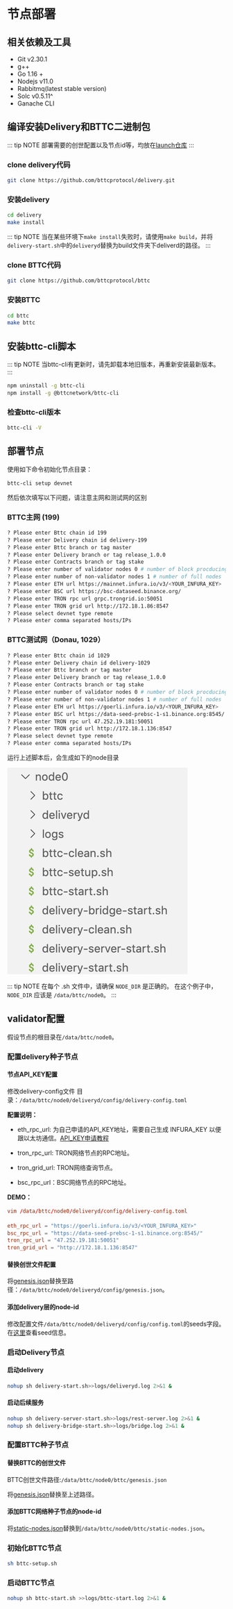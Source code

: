 # 节点部署

## 相关依赖及工具

- Git v2.30.1
- g++
- Go 1.16 +
- Nodejs v11.0
- Rabbitmq(latest stable version)
- Solc v0.5.11^
- Ganache CLI

## 编译安装Delivery和BTTC二进制包

::: tip NOTE
部署需要的创世配置以及节点id等，均放在[launch仓库](https://github.com/bttcprotocol/launch.git)
:::

### clone delivery代码

```sh
git clone https://github.com/bttcprotocol/delivery.git
```

### 安装delivery

```sh
cd delivery
make install
```

::: tip NOTE
当在某些环境下`make install`失败时，请使用`make build`，并将`delivery-start.sh`中的`deliveryd`替换为build文件夹下deliverd的路径。
:::

### clone BTTC代码

```sh
git clone https://github.com/bttcprotocol/bttc
```

### 安装BTTC

```sh
cd bttc
make bttc
```

## 安装bttc-cli脚本

::: tip NOTE
当bttc-cli有更新时，请先卸载本地旧版本，再重新安装最新版本。
:::

```sh
npm uninstall -g bttc-cli
npm install -g @bttcnetwork/bttc-cli
```

### 检查bttc-cli版本

```sh
bttc-cli -V
```

## 部署节点

使用如下命令初始化节点目录：

```sh
bttc-cli setup devnet
```

然后依次填写以下问题，请注意主网和测试网的区别

### BTTC主网 (199)

```sh
? Please enter Bttc chain id 199
? Please enter Delivery chain id delivery-199
? Please enter Bttc branch or tag master
? Please enter Delivery branch or tag release_1.0.0
? Please enter Contracts branch or tag stake
? Please enter number of validator nodes 0 # number of block procducing nodes
? Please enter number of non-validator nodes 1 # number of full nodes
? Please enter ETH url https://mainnet.infura.io/v3/<YOUR_INFURA_KEY>
? Please enter BSC url https://bsc-dataseed.binance.org/
? Please enter TRON rpc url grpc.trongrid.io:50051
? Please enter TRON grid url http://172.18.1.86:8547
? Please select devnet type remote
? Please enter comma separated hosts/IPs
```

### BTTC测试网（Donau, 1029）

```sh
? Please enter Bttc chain id 1029
? Please enter Delivery chain id delivery-1029
? Please enter Bttc branch or tag master
? Please enter Delivery branch or tag release_1.0.0
? Please enter Contracts branch or tag stake
? Please enter number of validator nodes 0 # number of block procducing nodes
? Please enter number of non-validator nodes 1 # number of full nodes
? Please enter ETH url https://goerli.infura.io/v3/<YOUR_INFURA_KEY>
? Please enter BSC url https://data-seed-prebsc-1-s1.binance.org:8545/
? Please enter TRON rpc url 47.252.19.181:50051
? Please enter TRON grid url http://172.18.1.136:8547
? Please select devnet type remote
? Please enter comma separated hosts/IPs
```

运行上述脚本后，会生成如下的node目录

![image](../pics/node/node-dir.png)

::: tip NOTE
在每个 .sh 文件中，请确保 `NODE_DIR` 是正确的。 在这个例子中，`NODE_DIR` 应该是 `/data/bttc/node0`。
:::

## validator配置

假设节点的根目录在`/data/bttc/node0`。

### 配置delivery种子节点

#### 节点API_KEY配置

修改delivery-config文件
目录：`/data/bttc/node0/deliveryd/config/delivery-config.toml`

**配置说明：**

- eth_rpc_url: 为自己申请的API_KEY地址，需要自己生成 INFURA_KEY 以便跟以太坊通信。[API_KEY申请教程](https://ethereumico.io/knowledge-base/infura-api-key-guide)

- tron_rpc_url: TRON网络节点的RPC地址。

- tron_grid_url: TRON网络查询节点。

- bsc_rpc_url：BSC网络节点的RPC地址。

**DEMO：**

```conf
vim /data/bttc/node0/deliveryd/config/delivery-config.toml
  
eth_rpc_url = "https://goerli.infura.io/v3/<YOUR_INFURA_KEY>"
bsc_rpc_url = "https://data-seed-prebsc-1-s1.binance.org:8545/"
tron_rpc_url = "47.252.19.181:50051"
tron_grid_url = "http://172.18.1.136:8547"
```

#### 替换创世文件配置

将[genesis.json](https://github.com/bttcprotocol/launch/blob/master/testnet-1029/sentry/sentry/delivery/config/genesis.json)替换至路径：`/data/bttc/node0/deliveryd/config/genesis.json`。

#### 添加delivery层的node-id

修改配置文件`/data/bttc/node0/deliveryd/config/config.toml`的seeds字段。在[这里](https://github.com/bttcprotocol/launch/tree/master/testnet-1029/without-sentry/delivery)查看seed信息。

### 启动Delivery节点

#### 启动delivery

```sh
nohup sh delivery-start.sh>>logs/deliveryd.log 2>&1 &
```

#### 启动后续服务

```sh
nohup sh delivery-server-start.sh>>logs/rest-server.log 2>&1 &
nohup sh delivery-bridge-start.sh>>logs/bridge.log 2>&1 &
```

### 配置BTTC种子节点

#### 替换BTTC的创世文件

BTTC创世文件路径:`/data/bttc/node0/bttc/genesis.json`

将[genesis.json](https://github.com/bttcprotocol/launch/blob/master/testnet-1029/sentry/sentry/bttc/genesis.json)替换至上述路径。

#### 添加BTTC网络种子节点的node-id

将[static-nodes.json](https://github.com/bttcprotocol/launch/blob/master/testnet-1029/sentry/sentry/bttc/static-nodes.json)替换到`/data/bttc/node0/bttc/static-nodes.json`。

### 初始化BTTC节点

```sh
sh bttc-setup.sh
```

### 启动BTTC节点

```sh
nohup sh bttc-start.sh >>logs/bttc-start.log 2>&1 &
```
